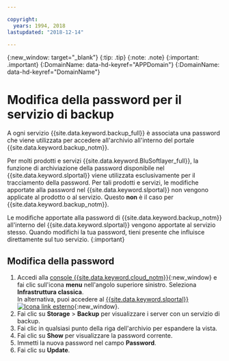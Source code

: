 ```yaml
---

copyright:
  years: 1994, 2018
lastupdated: "2018-12-14"

---
```

{:new_window: target="_blank"}
{:tip: .tip}
{:note: .note}
{:important: .important}
{:DomainName: data-hd-keyref="APPDomain"}
{:DomainName: data-hd-keyref="DomainName"}

# Modifica della password per il servizio di backup

A ogni servizio {{site.data.keyword.backup_full}} è associata una password che viene utilizzata per accedere all'archivio all'interno del portale {{site.data.keyword.backup_notm}}.

Per molti prodotti e servizi {{site.data.keyword.BluSoftlayer_full}}, la funzione di archiviazione della password disponibile nel {{site.data.keyword.slportal}} viene utilizzata esclusivamente per il tracciamento della password. Per tali prodotti e servizi, le modifiche apportate alla password nel {{site.data.keyword.slportal}} non vengono applicate al prodotto o al servizio. Questo **non** è il caso per {{site.data.keyword.backup_notm}}.

Le modifiche apportate alla password di {{site.data.keyword.backup_notm}} all'interno del {{site.data.keyword.slportal}} vengono apportate al servizio stesso. Quando modifichi la tua password, tieni presente che influisce direttamente sul tuo servizio.
{:important}

## Modifica della password

1. Accedi alla [console {{site.data.keyword.cloud_notm}}](https://{DomainName}/catalog/){:new_window} e fai clic sull'icona **menu** nell'angolo superiore sinistro. Seleziona **Infrastruttura classica**.<br/>
   In alternativa, puoi accedere al [{{site.data.keyword.slportal}} ![Icona link esterno](../../icons/launch-glyph.svg "Icona link esterno")](https://control.softlayer.com/){:new_window}.
2. Fai clic su **Storage** > **Backup** per visualizzare i server con un servizio di backup.
3. Fai clic in qualsiasi punto della riga dell'archivio per espandere la vista.
4. Fai clic su **Show** per visualizzare la password corrente.
5. Immetti la nuova password nel campo **Password**.
6. Fai clic su **Update**.
